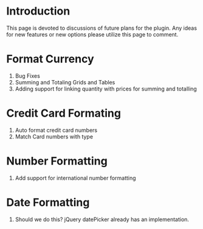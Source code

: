 # Introduction #

This page is devoted to discussions of future plans for the plugin.  Any ideas for new features or new options please utilize this page to comment.

# Format Currency #

  1. Bug Fixes
  1. Summing and Totaling Grids and Tables
  1. Adding support for linking quantity with prices for summing and totalling

# Credit Card Formating #

  1. Auto format credit card numbers
  1. Match Card numbers with type

# Number Formatting #

  1. Add support for international number formatting

# Date Formatting #

  1. Should we do this?  jQuery datePicker already has an implementation.